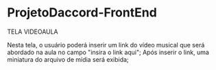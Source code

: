 # ProjetoDaccord-FrontEnd


TELA VIDEOAULA

Nesta tela, o usuário poderá inserir um link do vídeo musical que será abordado na aula no campo "insira o link aqui"; 
Após inserir o link, uma miniatura do arquivo de mídia será exibida;
